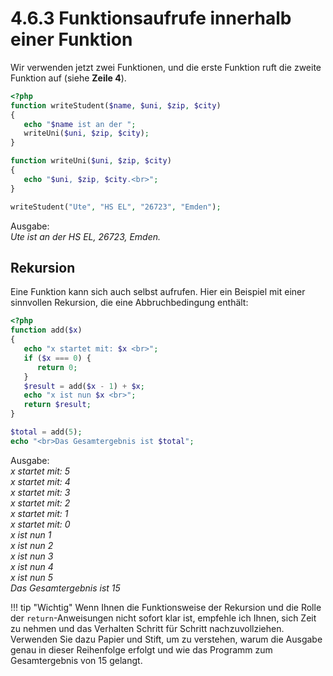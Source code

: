 # 4.6.3 Funktionsaufrufe innerhalb einer Funktion

Wir verwenden jetzt zwei Funktionen, und die erste Funktion ruft die zweite Funktion auf (siehe **Zeile 4**).

```php linenums="1"
<?php
function writeStudent($name, $uni, $zip, $city)
{
   echo "$name ist an der ";
   writeUni($uni, $zip, $city);
}

function writeUni($uni, $zip, $city)
{
   echo "$uni, $zip, $city.<br>";
}

writeStudent("Ute", "HS EL", "26723", "Emden");
```

Ausgabe:<br>
*Ute ist an der HS EL, 26723, Emden.*<br>

## Rekursion

Eine Funktion kann sich auch selbst aufrufen. Hier ein Beispiel mit einer sinnvollen Rekursion, die eine Abbruchbedingung enthält:

```php linenums="1"
<?php
function add($x)
{
   echo "x startet mit: $x <br>";
   if ($x === 0) {
      return 0;
   }
   $result = add($x - 1) + $x;
   echo "x ist nun $x <br>";
   return $result;
}

$total = add(5);
echo "<br>Das Gesamtergebnis ist $total";
```

Ausgabe:<br>
*x startet mit: 5*<br>
*x startet mit: 4*<br>
*x startet mit: 3*<br>
*x startet mit: 2*<br>
*x startet mit: 1*<br>
*x startet mit: 0*<br>
*x ist nun 1*<br>
*x ist nun 2*<br>
*x ist nun 3*<br>
*x ist nun 4*<br>
*x ist nun 5*<br>
*Das Gesamtergebnis ist 15*

!!! tip "Wichtig"
    Wenn Ihnen die Funktionsweise der Rekursion und die Rolle der `return`-Anweisungen nicht sofort klar ist, empfehle ich Ihnen, sich Zeit zu nehmen und das Verhalten Schritt für Schritt nachzuvollziehen. Verwenden Sie dazu Papier und Stift, um zu verstehen, warum die Ausgabe genau in dieser Reihenfolge erfolgt und wie das Programm zum Gesamtergebnis von 15 gelangt.
